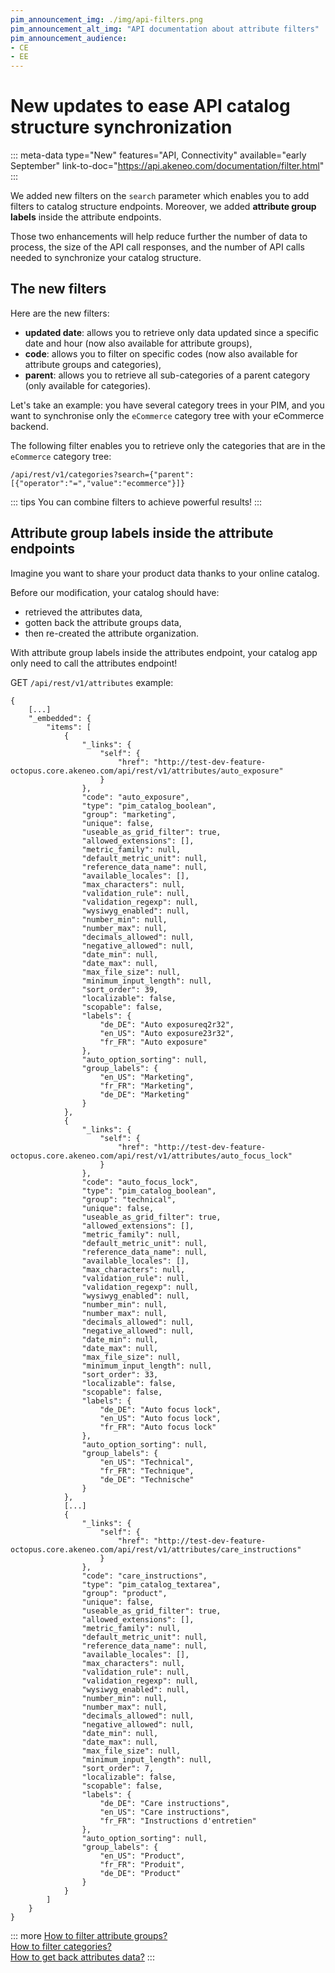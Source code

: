 ```yaml
---
pim_announcement_img: ./img/api-filters.png
pim_announcement_alt_img: "API documentation about attribute filters"
pim_announcement_audience:
- CE
- EE
---
```


# New updates to ease API catalog structure synchronization
::: meta-data type="New" features="API, Connectivity" available="early September" link-to-doc="https://api.akeneo.com/documentation/filter.html"
:::

We added new filters on the `search` parameter which enables you to add filters to catalog structure endpoints. Moreover, we added **attribute group labels** inside the attribute endpoints.  

Those two enhancements will help reduce further the number of data to process, the size of the API call responses, and the number of API calls needed to synchronize your catalog structure. 

## The new filters

Here are the new filters:
- **updated date**: allows you to retrieve only data updated since a specific date and hour (now also available for attribute groups), 
- **code**: allows you to filter on specific codes (now also available for attribute groups and categories), 
- **parent**: allows you to retrieve all sub-categories of a parent category (only available for categories).  

Let's take an example: you have several category trees in your PIM, and you want to synchronise only the `eCommerce` category tree with your eCommerce backend.

The following filter enables you to retrieve only the categories that are in the `eCommerce` category tree:

```
/api/rest/v1/categories?search={"parent":[{"operator":"=","value":"ecommerce"}]}
```  

::: tips
You can combine filters to achieve powerful results!
:::
 
## Attribute group labels inside the attribute endpoints  
Imagine you want to share your product data thanks to your online catalog.  

Before our modification, your catalog should have:
- retrieved the attributes data, 
- gotten back the attribute groups data, 
- then re-created the attribute organization.  

With attribute group labels inside the attributes endpoint, your catalog app only need to call the attributes endpoint!

GET `/api/rest/v1/attributes` example:
```
{
    [...]
    "_embedded": {
        "items": [
            {
                "_links": {
                    "self": {
                        "href": "http://test-dev-feature-octopus.core.akeneo.com/api/rest/v1/attributes/auto_exposure"
                    }
                },
                "code": "auto_exposure",
                "type": "pim_catalog_boolean",
                "group": "marketing",
                "unique": false,
                "useable_as_grid_filter": true,
                "allowed_extensions": [],
                "metric_family": null,
                "default_metric_unit": null,
                "reference_data_name": null,
                "available_locales": [],
                "max_characters": null,
                "validation_rule": null,
                "validation_regexp": null,
                "wysiwyg_enabled": null,
                "number_min": null,
                "number_max": null,
                "decimals_allowed": null,
                "negative_allowed": null,
                "date_min": null,
                "date_max": null,
                "max_file_size": null,
                "minimum_input_length": null,
                "sort_order": 39,
                "localizable": false,
                "scopable": false,
                "labels": {
                    "de_DE": "Auto exposureq2r32",
                    "en_US": "Auto exposure23r32",
                    "fr_FR": "Auto exposure"
                },
                "auto_option_sorting": null,
                "group_labels": {
                    "en_US": "Marketing",
                    "fr_FR": "Marketing",
                    "de_DE": "Marketing"
                }
            },
            {
                "_links": {
                    "self": {
                        "href": "http://test-dev-feature-octopus.core.akeneo.com/api/rest/v1/attributes/auto_focus_lock"
                    }
                },
                "code": "auto_focus_lock",
                "type": "pim_catalog_boolean",
                "group": "technical",
                "unique": false,
                "useable_as_grid_filter": true,
                "allowed_extensions": [],
                "metric_family": null,
                "default_metric_unit": null,
                "reference_data_name": null,
                "available_locales": [],
                "max_characters": null,
                "validation_rule": null,
                "validation_regexp": null,
                "wysiwyg_enabled": null,
                "number_min": null,
                "number_max": null,
                "decimals_allowed": null,
                "negative_allowed": null,
                "date_min": null,
                "date_max": null,
                "max_file_size": null,
                "minimum_input_length": null,
                "sort_order": 33,
                "localizable": false,
                "scopable": false,
                "labels": {
                    "de_DE": "Auto focus lock",
                    "en_US": "Auto focus lock",
                    "fr_FR": "Auto focus lock"
                },
                "auto_option_sorting": null,
                "group_labels": {
                    "en_US": "Technical",
                    "fr_FR": "Technique",
                    "de_DE": "Technische"
                }
            },
            [...]
            {
                "_links": {
                    "self": {
                        "href": "http://test-dev-feature-octopus.core.akeneo.com/api/rest/v1/attributes/care_instructions"
                    }
                },
                "code": "care_instructions",
                "type": "pim_catalog_textarea",
                "group": "product",
                "unique": false,
                "useable_as_grid_filter": true,
                "allowed_extensions": [],
                "metric_family": null,
                "default_metric_unit": null,
                "reference_data_name": null,
                "available_locales": [],
                "max_characters": null,
                "validation_rule": null,
                "validation_regexp": null,
                "wysiwyg_enabled": null,
                "number_min": null,
                "number_max": null,
                "decimals_allowed": null,
                "negative_allowed": null,
                "date_min": null,
                "date_max": null,
                "max_file_size": null,
                "minimum_input_length": null,
                "sort_order": 7,
                "localizable": false,
                "scopable": false,
                "labels": {
                    "de_DE": "Care instructions",
                    "en_US": "Care instructions",
                    "fr_FR": "Instructions d'entretien"
                },
                "auto_option_sorting": null,
                "group_labels": {
                    "en_US": "Product",
                    "fr_FR": "Produit",
                    "de_DE": "Product"
                }
            }
        ]
    }
}
```

::: more 
[How to filter attribute groups?](https://api.akeneo.com/documentation/filter.html#filter-attribute-groups)  
[How to filter categories?](https://api.akeneo.com/documentation/filter.html#filter-categories)  
[How to get back attributes data?](https://api.akeneo.com/api-reference.html#get_attributes)
:::

